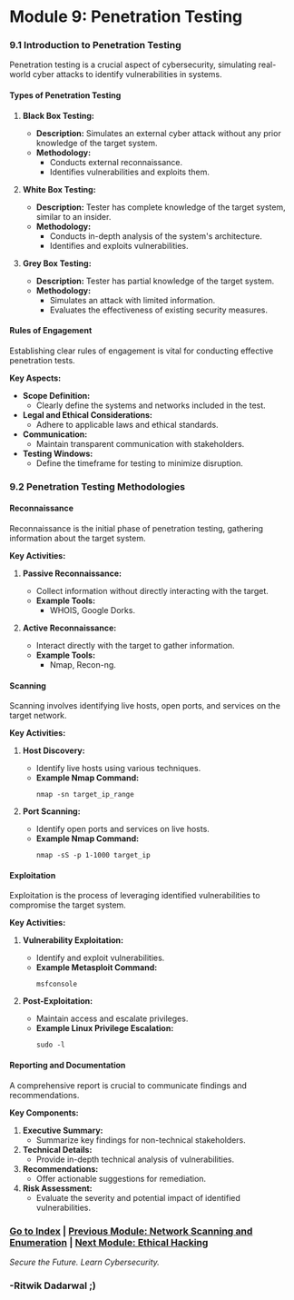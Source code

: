 # Module 9: Penetration Testing

<a id="module91"></a>
### 9.1 Introduction to Penetration Testing

Penetration testing is a crucial aspect of cybersecurity, simulating real-world cyber attacks to identify vulnerabilities in systems.

#### Types of Penetration Testing

1. **Black Box Testing:**
   - **Description:** Simulates an external cyber attack without any prior knowledge of the target system.
   - **Methodology:** 
     - Conducts external reconnaissance.
     - Identifies vulnerabilities and exploits them.

2. **White Box Testing:**
   - **Description:** Tester has complete knowledge of the target system, similar to an insider.
   - **Methodology:**
     - Conducts in-depth analysis of the system's architecture.
     - Identifies and exploits vulnerabilities.

3. **Grey Box Testing:**
   - **Description:** Tester has partial knowledge of the target system.
   - **Methodology:**
     - Simulates an attack with limited information.
     - Evaluates the effectiveness of existing security measures.

#### Rules of Engagement

Establishing clear rules of engagement is vital for conducting effective penetration tests.

**Key Aspects:**

- **Scope Definition:**
  - Clearly define the systems and networks included in the test.
- **Legal and Ethical Considerations:**
  - Adhere to applicable laws and ethical standards.
- **Communication:**
  - Maintain transparent communication with stakeholders.
- **Testing Windows:**
  - Define the timeframe for testing to minimize disruption.

<a id="module92"></a>
### 9.2 Penetration Testing Methodologies

#### Reconnaissance

Reconnaissance is the initial phase of penetration testing, gathering information about the target system.

**Key Activities:**

1. **Passive Reconnaissance:**
   - Collect information without directly interacting with the target.
   - **Example Tools:**
     - WHOIS, Google Dorks.

2. **Active Reconnaissance:**
   - Interact directly with the target to gather information.
   - **Example Tools:**
     - Nmap, Recon-ng.

#### Scanning

Scanning involves identifying live hosts, open ports, and services on the target network.

**Key Activities:**

1. **Host Discovery:**
   - Identify live hosts using various techniques.
   - **Example Nmap Command:**
     ```
     nmap -sn target_ip_range
     ```

2. **Port Scanning:**
   - Identify open ports and services on live hosts.
   - **Example Nmap Command:**
     ```
     nmap -sS -p 1-1000 target_ip
     ```

#### Exploitation

Exploitation is the process of leveraging identified vulnerabilities to compromise the target system.

**Key Activities:**

1. **Vulnerability Exploitation:**
   - Identify and exploit vulnerabilities.
   - **Example Metasploit Command:**
     ```
     msfconsole
     ```

2. **Post-Exploitation:**
   - Maintain access and escalate privileges.
   - **Example Linux Privilege Escalation:**
     ```
     sudo -l
     ```

#### Reporting and Documentation

A comprehensive report is crucial to communicate findings and recommendations.

**Key Components:**

1. **Executive Summary:**
   - Summarize key findings for non-technical stakeholders.
2. **Technical Details:**
   - Provide in-depth technical analysis of vulnerabilities.
3. **Recommendations:**
   - Offer actionable suggestions for remediation.
4. **Risk Assessment:**
   - Evaluate the severity and potential impact of identified vulnerabilities.

### [Go to Index](index.md) | [Previous Module: Network Scanning and Enumeration](Module8.md) | [Next Module: Ethical Hacking](Module10.md)

*Secure the Future. Learn Cybersecurity.*

### -Ritwik Dadarwal ;)
